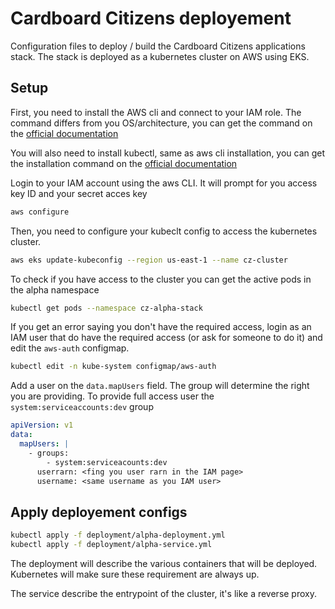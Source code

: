 # Cardboard Citizens deployement

Configuration files to deploy / build the Cardboard Citizens applications stack.
The stack is deployed as a kubernetes cluster on AWS using EKS.

## Setup

First, you need to install the AWS cli and connect to your IAM role. The
command differs from you OS/architecture, you can get the command on the
[official documentation](https://docs.aws.amazon.com/cli/latest/userguide/getting-started-install.html)

You will also need to install kubectl, same as aws cli installation, you can
get the installation command on the [official documentation](https://docs.aws.amazon.com/eks/latest/userguide/install-kubectl.html)

Login to your IAM account using the aws CLI. It will prompt for you access key ID
and your secret acces key

```bash
aws configure
```

Then, you need to configure your kubeclt config to access the kubernetes cluster.

```bash
aws eks update-kubeconfig --region us-east-1 --name cz-cluster
```

To check if you have access to the cluster you can get the active pods in the
alpha namespace

```bash
kubectl get pods --namespace cz-alpha-stack
```

If you get an error saying you don't have the required access, login as an IAM user
that do have the required access (or ask for someone to do it) and edit the
``aws-auth`` configmap.

```bash
kubectl edit -n kube-system configmap/aws-auth
```

Add a user on the ``data.mapUsers`` field. The group will determine the right you
are providing. To provide full access user the ``system:serviceaccounts:dev`` group

```yaml
apiVersion: v1
data:
  mapUsers: |
    - groups:
        - system:serviceacounts:dev
      userrarn: <fing you user rarn in the IAM page>
      username: <same username as you IAM user>
```

## Apply deployement configs

```bash
kubectl apply -f deployment/alpha-deployment.yml
kubectl apply -f deployment/alpha-service.yml
```

The deployment will describe the various containers that will be deployed.
Kubernetes will make sure these requirement are always up.

The service describe the entrypoint of the cluster, it's like a reverse proxy.
